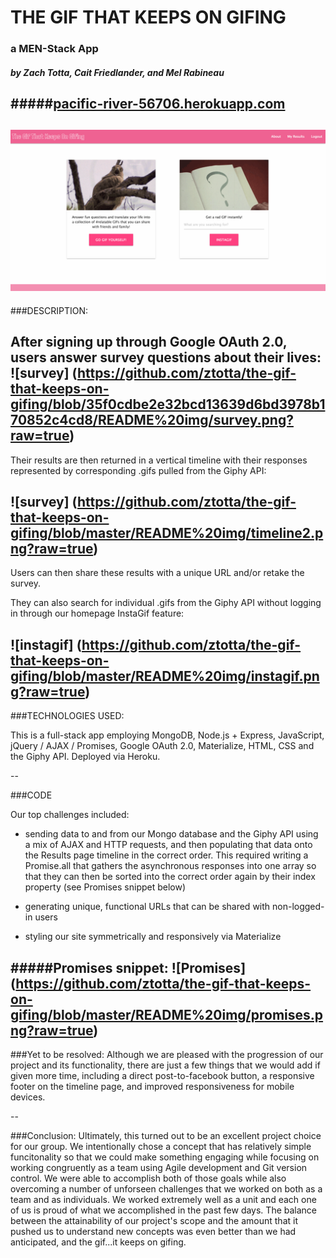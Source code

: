 # THE GIF THAT KEEPS ON GIFING 
### a MEN-Stack App
##### by Zach Totta, Cait Friedlander, and Mel Rabineau
#####[pacific-river-56706.herokuapp.com](http://pacific-river-56706.herokuapp.com/)
--

![homepage](https://github.com/ztotta/the-gif-that-keeps-on-gifing/blob/a679f8e3c4cb792f94bcce2c6a3e42d8b05622c5/README%20img/homepage.png?raw=true)
--

###DESCRIPTION:

After signing up through Google OAuth 2.0, users answer survey questions about their lives: 
![survey] (https://github.com/ztotta/the-gif-that-keeps-on-gifing/blob/35f0cdbe2e32bcd13639d6bd3978b170852c4cd8/README%20img/survey.png?raw=true)
--

Their results are then returned in a vertical timeline with their responses represented by corresponding .gifs pulled from the Giphy API:

![survey] (https://github.com/ztotta/the-gif-that-keeps-on-gifing/blob/master/README%20img/timeline2.png?raw=true)
--

Users can then share these results with a unique URL and/or retake the survey.

They can also search for individual .gifs from the Giphy API without logging in through our homepage InstaGif feature:

![instagif] (https://github.com/ztotta/the-gif-that-keeps-on-gifing/blob/master/README%20img/instagif.png?raw=true)
--

###TECHNOLOGIES USED:

This is a full-stack app employing MongoDB, Node.js + Express, JavaScript, jQuery / AJAX / Promises, Google OAuth 2.0, Materialize, HTML, CSS and the Giphy API. Deployed via Heroku.

--

###CODE

Our top challenges included:

- sending data to and from our Mongo database and the Giphy API using a mix of AJAX and HTTP requests, and then populating that data onto the Results page timeline in the correct order. This required writing a Promise.all that gathers the asynchronous responses into one array so that they can then be sorted into the correct order again by their index property (see Promises snippet below)

- generating unique, functional URLs that can be shared with non-logged-in users

- styling our site symmetrically and responsively via Materialize

#####Promises snippet:
![Promises] (https://github.com/ztotta/the-gif-that-keeps-on-gifing/blob/master/README%20img/promises.png?raw=true)
--

###Yet to be resolved:
Although we are pleased with the progression of our project and its functionality, there are just a few things that we would add if given more time, including a direct post-to-facebook button, a responsive footer on the timeline page, and improved responsiveness for mobile devices.

--

###Conclusion:
Ultimately, this turned out to be an excellent project choice for our group. We intentionally chose a concept that has relatively simple funcitonality so that we could make something engaging while focusing on working congruently as a team using Agile development and Git version control. We were able to accomplish both of those goals while also overcoming a number of unforseen challenges that we worked on both as a team and as individuals. We worked extremely well as a unit and each one of us is proud of what we accomplished in the past few days. The balance between the attainability of our project's scope and the amount that it pushed us to understand new concepts was even better than we had anticipated, and the gif...it keeps on gifing.

